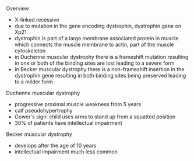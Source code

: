 Overview  
* X\-linked recessive
* due to mutation in the gene encoding dystrophin, dystrophin gene on Xp21
* dystrophin is part of a large membrane associated protein in muscle which connects the muscle membrane to actin, part of the muscle cytoskeleton
* in Duchenne muscular dystrophy there is a frameshift mutation resulting in one or both of the binding sites are lost leading to a severe form
* in Becker muscular dystrophy there is a non\-frameshift insertion in the dystrophin gene resulting in both binding sites being preserved leading to a milder form

  
Duchenne muscular dystrophy  
* progressive proximal muscle weakness from 5 years
* calf pseudohypertrophy
* Gower's sign: child uses arms to stand up from a squatted position
* 30% of patients have intellectual impairment

  
Becker muscular dystrophy  
* develops after the age of 10 years
* intellectual impairment much less common
